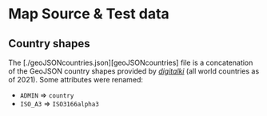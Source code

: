 # Map Source & Test data

## Country shapes

The [./geoJSONcountries.json][geoJSONcountries] file is a concatenation of the
GeoJSON country shapes provided by [_digitalki_](https://digitalki.net/2021/03/26/geojson-country-boundaries-data-for-all/)
(all world countries as of 2021). Some attributes were renamed:

* `ADMIN` => `country`
* `ISO_A3` => `ISO3166alpha3`
